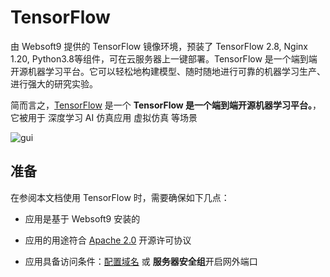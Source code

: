 # TensorFlow

由 Websoft9 提供的 TensorFlow 镜像环境，预装了 TensorFlow 2.8, Nginx 1.20, Python3.8等组件，可在云服务器上一键部署。TensorFlow 是一个端到端开源机器学习平台。它可以轻松地构建模型、随时随地进行可靠的机器学习生产、进行强大的研究实验。

简而言之，[TensorFlow](https://www.tensorflow.org/) 是一个 **TensorFlow 是一个端到端开源机器学习平台。**，它被用于 深度学习 AI 仿真应用 虚拟仿真  等场景


![gui](https://libs.websoft9.com/Websoft9/DocsPicture/en/tensorflow/tensowflow-gui-websoft9.jpg)


## 准备

在参阅本文档使用 TensorFlow 时，需要确保如下几点：

- 应用是基于 Websoft9 安装的

- 应用的用途符合 [Apache 2.0](https://opensource.org/licenses/Apache-2.0) 开源许可协议

- 应用具备访问条件：[配置域名](./guide/appsetdomain) 或 **服务器安全组**开启网外端口